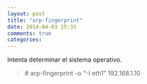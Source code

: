 ```yaml
---
layout: post
title: "arp-fingerprint"
date: 2014-04-03 15:33
comments: true
categories: 
---
```

Intenta determinar el sistema operativo.

>\# arp-fingerprint -o “-I eth1” 192.168.1.10


